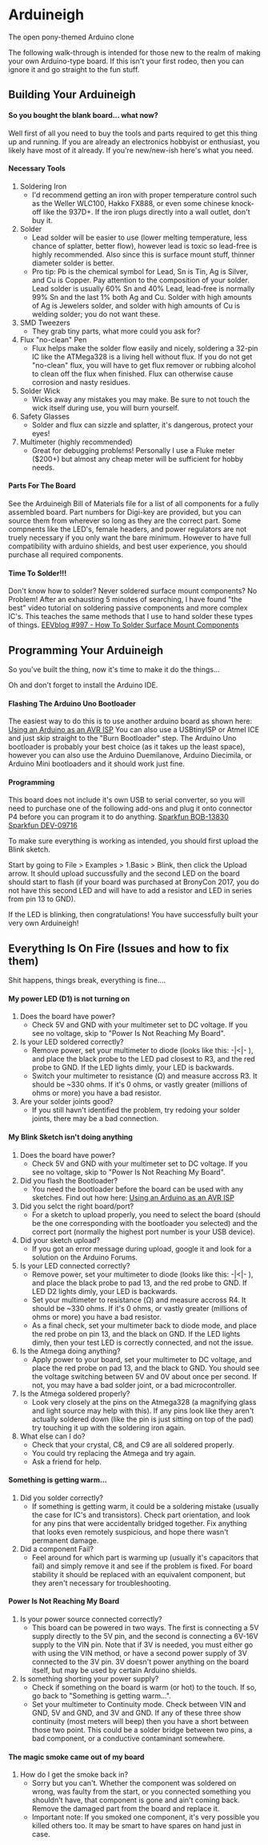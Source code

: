 # Arduineigh
The open pony-themed Arduino clone

The following walk-through is intended for those new to the realm of making your own Arduino-type board. If this isn't your first rodeo, then you can ignore it and go straight to the fun stuff.

## Building Your Arduineigh
#### So you bought the blank board... what now?
Well first of all you need to buy the tools and parts required to get this thing up and running. If you are already an electronics hobbyist or enthusiast, you likely have most of it already. If you're new/new-ish here's what you need.

#### Necessary Tools
1. Soldering Iron
    - I'd recommend getting an iron with proper temperature control such as the Weller WLC100, Hakko FX888, or even some chinese knock-off like the 937D+. If the iron plugs directly into a wall outlet, don't buy it.
2. Solder
    - Lead solder will be easier to use (lower melting temperature, less chance of splatter, better flow), however lead is toxic so lead-free is highly recommended. Also since this is surface mount stuff, thinner diameter solder is better.
    - Pro tip: Pb is the chemical symbol for Lead, Sn is Tin, Ag is Silver, and Cu is Copper. Pay attention to the composition of your solder. Lead solder is usually 60% Sn and 40% Lead, lead-free is normally 99% Sn and the last 1% both Ag and Cu. Solder with high amounts of Ag is Jewelers solder, and solder with high amounts of Cu is welding solder; you do not want these.
3. SMD Tweezers
    - They grab tiny parts, what more could you ask for?
4. Flux "no-clean" Pen
    - Flux helps make the solder flow easily and nicely, soldering a 32-pin IC like the ATMega328 is a living hell without flux. If you do not get "no-clean" flux, you will have to get flux remover or rubbing alcohol to clean off the flux when finished. Flux can otherwise cause corrosion and nasty residues.
5. Solder Wick
    - Wicks away any mistakes you may make. Be sure to not touch the wick itself during use, you will burn yourself.
6. Safety Glasses
    - Solder and flux can sizzle and splatter, it's dangerous, protect your eyes!
7. Multimeter (highly recommended)
    - Great for debugging problems! Personally I use a Fluke meter ($200+) but almost any cheap meter will be sufficient for hobby needs.
    
#### Parts For The Board
See the Arduineigh Bill of Materials file for a list of all components for a fully assembled board. Part numbers for Digi-key are provided, but you can source them from wherever so long as they are the correct part. Some compnents like the LED's, female headers, and power regulators are not truely necessary if you only want the bare minimum. However to have full compatibility with arduino shields, and best user experience, you should purchase all required components.

#### Time To Solder!!!
Don't know how to solder? Never soldered surface mount components? No Problem!
After an exhausting 5 minutes of searching, I have found "the best" video tutorial on soldering passive components and more complex IC's. This teaches the same methods that I use to hand solder these types of things.
[EEVblog #997 - How To Solder Surface Mount Components](https://www.youtube.com/watch?v=hoLf8gvvXXU)

## Programming Your Arduineigh
So you've built the thing, now it's time to make it do the things... 

Oh and don't forget to install the Arduino IDE.

#### Flashing The Arduino Uno Bootloader
The easiest way to do this is to use another arduino board as shown here: [Using an Arduino as an AVR ISP](https://www.arduino.cc/en/Tutorial/ArduinoISP)
You can also use a USBtinyISP or Atmel ICE and just skip straight to the "Burn Bootloader" step.
The Arduino Uno bootloader is probably your best choice (as it takes up the least space), however you can also use the Arduino Duemilanove, Arduino Diecimila, or Arduino Mini bootloaders and it should work just fine.

#### Programming
This board does not include it's own USB to serial converter, so you will need to purchase one of the following add-ons and plug it onto connector P4 before you can program it to do anything.
[Sparkfun BOB-13830](https://www.digikey.com/product-detail/en/sparkfun-electronics/BOB-13830/1568-1504-ND/6674603)
[Sparkfun DEV-09716](https://www.digikey.com/product-detail/en/sparkfun-electronics/DEV-09716/1568-1103-ND/5318745)

To make sure everything is working as intended, you should first upload the Blink sketch. 

Start by going to File > Examples > 1.Basic > Blink, then click the Upload arrow. It should upload succussfully and the second LED on the board should start to flash (if your board was purchased at BronyCon 2017, you do not have this second LED and will have to add a resistor and LED in series from pin 13 to GND).

If the LED is blinking, then congratulations! You have successfully built your very own Arduineigh!

## Everything Is On Fire (Issues and how to fix them)
Shit happens, things break, everything is fine....

#### My power LED (D1) is not turning on
1. Does the board have power?
    - Check 5V and GND with your multimeter set to DC voltage. If you see no voltage, skip to "Power Is Not Reaching My Board".
2. Is your LED soldered correctly?
    - Remove power, set your multimeter to diode (looks like this: -|<|- ), and place the black probe to the LED pad closest to R3, and the red probe to GND. If the LED lights dimly, your LED is backwards.
    - Switch your multimeter to resistance (Ω) and measure accross R3. It should be ~330 ohms. If it's 0 ohms, or vastly greater (millions of ohms or more) you have a bad resistor.
3. Are your solder joints good?
    - If you still havn't identified the problem, try redoing your solder joints, there may be a bad connection.
        
#### My Blink Sketch isn't doing anything
1. Does the board have power?
    - Check 5V and GND with your multimeter set to DC voltage. If you see no voltage, skip to "Power Is Not Reaching My Board".
2. Did you flash the Bootloader?
    - You need the bootloader before the board can be used with any sketches. Find out how here: [Using an Arduino as an AVR ISP](https://www.arduino.cc/en/Tutorial/ArduinoISP)
3. Did you selct the right board/port?
    - For a sketch to upload properly, you need to select the board (should be the one corresponding with the bootloader you selected) and the correct port (normally the highest port number is your USB device).
4. Did your sketch upload?
    - If you got an error message during upload, google it and look for a solution on the Arduino Forums. 
5. Is your LED connected correctly?
    - Remove power, set your multimeter to diode (looks like this: -|<|- ), and place the black probe to pad 13, and the red probe to GND. If LED D2 lights dimly, your LED is backwards.
    - Set your multimeter to resistance (Ω) and measure accross R4. It should be ~330 ohms. If it's 0 ohms, or vastly greater (millions of ohms or more) you have a bad resistor.
    - As a final check, set your multimeter back to diode mode, and place the red probe on pin 13, and the black on GND. If the LED lights dimly, then your test LED is correctly connected, and not the issue. 
6. Is the Atmega doing anything?
    - Apply power to your board, set your multimeter to DC voltage, and place the red probe on pad 13, and the black to GND. You should see the voltage switching between 5V and 0V about once per second. If not, you may have a bad solder joint, or a bad microcontroller.
7. Is the Atmega soldered properly?
    - Look very closely at the pins on the Atmega328 (a magnifying glass and light source may help with this). If any pins look like they aren't actually soldered down (like the pin is just sitting on top of the pad) try touching it up with the soldering iron again. 
8. What else can I do?
    - Check that your crystal, C8, and C9 are all soldered properly. 
    - You could try replacing the Atmega and try again.
    - Ask a friend for help.

#### Something is getting warm...
1. Did you solder correctly?
    - If something is getting warm, it could be a soldering mistake (usually the case for IC's and transistors). Check part orientation, and look for any pins that were accidentally bridged together. Fix anything that looks even remotely suspicious, and hope there wasn't permanent damage.
2. Did a component Fail?
    - Feel around for which part is warming up (usually it's capacitors that fail) and simply remove it and see if the problem is fixed. For board stability it should be replaced with an equivalent component, but they aren't necessary for troubleshooting.

#### Power Is Not Reaching My Board
1. Is your power source connected correctly?
    - This board can be powered in two ways. The first is connecting a 5V supply directly to the 5V pin, and the second is connecting a 6V-16V supply to the VIN pin. Note that if 3V is needed, you must either go with using the VIN method, or have a second power supply of 3V connected to the 3V pin. 3V doesn't power anything on the board itself, but may be used by certain Arduino shields.
2. Is something shorting your power supply?
    - Check if something on the board is warm (or hot) to the touch. If so, go back to "Something is getting warm...".
    - Set your multimeter to Continuity mode. Check between VIN and GND, 5V and GND, and 3V and GND. If any of these three show continuity (most meters will beep) then you have a short between those two point. This could be a solder bridge between two pins, a bad component, or a conductive contaminant somewhere.  
    
#### The magic smoke came out of my board
1. How do I get the smoke back in?
    - Sorry but you can't. Whether the component was soldered on wrong, was faulty from the start, or you connected something you shouldn't have, that component is gone and ain't coming back. Remove the damaged part from the board and replace it.
    - Important note: If you smoked one component, it's very possible you killed others too. It may be smart to have spares on hand just in case.
   

